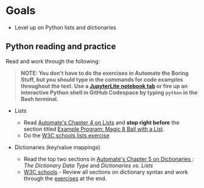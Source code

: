 # Goals

* Level up on Python lists and dictionaries

## Python reading and practice

Read and work through the following:

> **NOTE: You don't have to do the exercises in Automate the Boring Stuff, but you should type in the commands for code examples throughout the text. Use a [JupyterLite notebook tab][] or fire up an interactive Python shell in GitHub Codespace by typing `python` in the Bash terminal.**

* Lists
	* Read [Automate's Chapter 4 on Lists](https://automatetheboringstuff.com/chapter4/) and **stop right before** the section titled [Example Program: Magic 8 Ball with a List](https://automatetheboringstuff.com/chapter4/#calibre_link-2296).
	* Do the [W3C schools lists exercise](https://www.w3schools.com/python/exercise.asp?filename=exercise_lists1)

* Dictionaries (key/value mappings)
	* Read the top two sections in [Automate's Chapter 5 on Dictionaries ](https://automatetheboringstuff.com/2e/chapter5/): *The Dictionary Data Type* and *Dictionaries vs. Lists*
	*  [W3C schools](https://www.w3schools.com/python/python_dictionaries.asp) - Review all sections on dictionary syntax and work through the [exercises](https://www.w3schools.com/python/exercise.asp?filename=exercise_dictionaries1) at the end.

[Automate the Boring Stuff]: https://automatetheboringstuff.com/

[JupyterLite notebook tab]: https://stanfordjournalism.github.io/data-journalism-notebooks/lab
